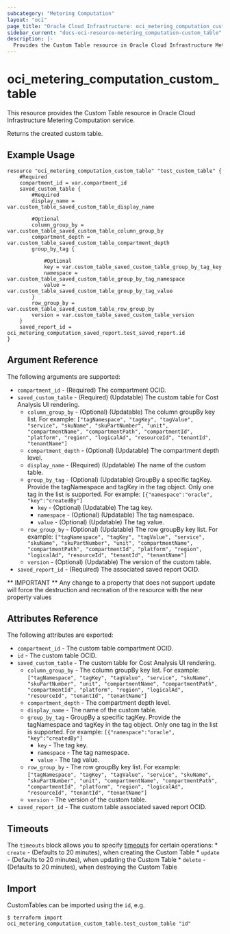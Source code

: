 ```yaml
---
subcategory: "Metering Computation"
layout: "oci"
page_title: "Oracle Cloud Infrastructure: oci_metering_computation_custom_table"
sidebar_current: "docs-oci-resource-metering_computation-custom_table"
description: |-
  Provides the Custom Table resource in Oracle Cloud Infrastructure Metering Computation service
---
```


# oci_metering_computation_custom_table
This resource provides the Custom Table resource in Oracle Cloud Infrastructure Metering Computation service.

Returns the created custom table.


## Example Usage

```hcl
resource "oci_metering_computation_custom_table" "test_custom_table" {
	#Required
	compartment_id = var.compartment_id
	saved_custom_table {
		#Required
		display_name = var.custom_table_saved_custom_table_display_name

		#Optional
		column_group_by = var.custom_table_saved_custom_table_column_group_by
		compartment_depth = var.custom_table_saved_custom_table_compartment_depth
		group_by_tag {

			#Optional
			key = var.custom_table_saved_custom_table_group_by_tag_key
			namespace = var.custom_table_saved_custom_table_group_by_tag_namespace
			value = var.custom_table_saved_custom_table_group_by_tag_value
		}
		row_group_by = var.custom_table_saved_custom_table_row_group_by
		version = var.custom_table_saved_custom_table_version
	}
	saved_report_id = oci_metering_computation_saved_report.test_saved_report.id
}
```

## Argument Reference

The following arguments are supported:

* `compartment_id` - (Required) The compartment OCID.
* `saved_custom_table` - (Required) (Updatable) The custom table for Cost Analysis UI rendering.
	* `column_group_by` - (Optional) (Updatable) The column groupBy key list. For example: `["tagNamespace", "tagKey", "tagValue", "service", "skuName", "skuPartNumber", "unit", "compartmentName", "compartmentPath", "compartmentId", "platform", "region", "logicalAd", "resourceId", "tenantId", "tenantName"]` 
	* `compartment_depth` - (Optional) (Updatable) The compartment depth level.
	* `display_name` - (Required) (Updatable) The name of the custom table.
	* `group_by_tag` - (Optional) (Updatable) GroupBy a specific tagKey. Provide the tagNamespace and tagKey in the tag object. Only one tag in the list is supported. For example: `[{"namespace":"oracle", "key":"createdBy"]` 
		* `key` - (Optional) (Updatable) The tag key.
		* `namespace` - (Optional) (Updatable) The tag namespace.
		* `value` - (Optional) (Updatable) The tag value.
	* `row_group_by` - (Optional) (Updatable) The row groupBy key list. For example: `["tagNamespace", "tagKey", "tagValue", "service", "skuName", "skuPartNumber", "unit", "compartmentName", "compartmentPath", "compartmentId", "platform", "region", "logicalAd", "resourceId", "tenantId", "tenantName"]` 
	* `version` - (Optional) (Updatable) The version of the custom table.
* `saved_report_id` - (Required) The associated saved report OCID.


** IMPORTANT **
Any change to a property that does not support update will force the destruction and recreation of the resource with the new property values

## Attributes Reference

The following attributes are exported:

* `compartment_id` - The custom table compartment OCID.
* `id` - The custom table OCID.
* `saved_custom_table` - The custom table for Cost Analysis UI rendering.
	* `column_group_by` - The column groupBy key list. For example: `["tagNamespace", "tagKey", "tagValue", "service", "skuName", "skuPartNumber", "unit", "compartmentName", "compartmentPath", "compartmentId", "platform", "region", "logicalAd", "resourceId", "tenantId", "tenantName"]` 
	* `compartment_depth` - The compartment depth level.
	* `display_name` - The name of the custom table.
	* `group_by_tag` - GroupBy a specific tagKey. Provide the tagNamespace and tagKey in the tag object. Only one tag in the list is supported. For example: `[{"namespace":"oracle", "key":"createdBy"]` 
		* `key` - The tag key.
		* `namespace` - The tag namespace.
		* `value` - The tag value.
	* `row_group_by` - The row groupBy key list. For example: `["tagNamespace", "tagKey", "tagValue", "service", "skuName", "skuPartNumber", "unit", "compartmentName", "compartmentPath", "compartmentId", "platform", "region", "logicalAd", "resourceId", "tenantId", "tenantName"]` 
	* `version` - The version of the custom table.
* `saved_report_id` - The custom table associated saved report OCID.

## Timeouts

The `timeouts` block allows you to specify [timeouts](https://registry.terraform.io/providers/oracle/oci/latest/docs/guides/changing_timeouts) for certain operations:
	* `create` - (Defaults to 20 minutes), when creating the Custom Table
	* `update` - (Defaults to 20 minutes), when updating the Custom Table
	* `delete` - (Defaults to 20 minutes), when destroying the Custom Table


## Import

CustomTables can be imported using the `id`, e.g.

```
$ terraform import oci_metering_computation_custom_table.test_custom_table "id"
```

